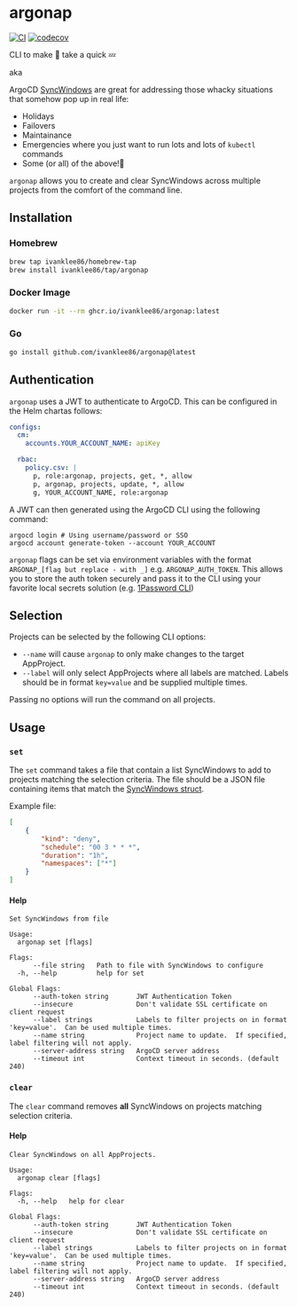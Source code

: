 # argonap

[![CI](https://github.com/ivanklee86/argonap/actions/workflows/ci.yaml/badge.svg)](https://github.com/ivanklee86/argonap/actions/workflows/ci.yaml) [![codecov](https://codecov.io/gh/ivanklee86/argonap/graph/badge.svg?token=KEWN2E756X)](https://codecov.io/gh/ivanklee86/argonap)

CLI to make 🐙 take a quick 💤

aka

ArgoCD [SyncWindows](https://argo-cd.readthedocs.io/en/stable/user-guide/sync_windows/) are great for addressing those whacky situations that somehow pop up in real life:
- Holidays
- Failovers
- Maintainance
- Emergencies where you just want to run lots and lots of `kubectl` commands
- Some (or all) of the above!🤣

`argonap` allows you to create and clear SyncWindows across multiple projects from the comfort of the command line.

## Installation

### Homebrew
```sh
brew tap ivanklee86/homebrew-tap
brew install ivanklee86/tap/argonap
```

### Docker Image
```sh
docker run -it --rm ghcr.io/ivanklee86/argonap:latest
```

### Go
```sh
go install github.com/ivanklee86/argonap@latest
```

## Authentication

`argonap` uses a JWT to authenticate to ArgoCD.  This can be configured in the Helm chartas follows:

```YAML
configs:
  cm:
    accounts.YOUR_ACCOUNT_NAME: apiKey

  rbac:
    policy.csv: |
      p, role:argonap, projects, get, *, allow
      p, argonap, projects, update, *, allow
      g, YOUR_ACCOUNT_NAME, role:argonap
```

A JWT can then generated using the ArgoCD CLI using the following command:
```shell
argocd login # Using username/password or SSO
argocd account generate-token --account YOUR_ACCOUNT
```

`argonap` flags can be set via environment variables with the format `ARGONAP_[flag but replace - with _]` e.g. `ARGONAP_AUTH_TOKEN`.  This allows you to store the auth token securely and pass it to the CLI using your favorite local secrets solution (e.g. [1Password CLI](https://developer.1password.com/docs/cli/secret-references))

## Selection

Projects can be selected by the following CLI options:
- `--name` will cause `argonap` to only make changes to the target AppProject.
- `--label` will only select AppProjects where all labels are matched.  Labels should be in format `key=value` and be supplied multiple times.

Passing no options will run the command on all projects.

## Usage

### `set`

The `set` command takes a file that contain a list SyncWindows to add to projects matching the selection criteria.  The file should be a JSON file containing items that match the [SyncWindows struct](https://pkg.go.dev/github.com/argoproj/argo-cd@v1.8.7/pkg/apis/application/v1alpha1#SyncWindow).

Example file:
```json
[
    {
        "kind": "deny",
        "schedule": "00 3 * * *",
        "duration": "1h",
        "namespaces": ["*"]
    }
]
```

#### Help
```
Set SyncWindows from file

Usage:
  argonap set [flags]

Flags:
      --file string   Path to file with SyncWindows to configure
  -h, --help          help for set

Global Flags:
      --auth-token string       JWT Authentication Token
      --insecure                Don't validate SSL certificate on client request
      --label strings           Labels to filter projects on in format 'key=value'.  Can be used multiple times.
      --name string             Project name to update.  If specified, label filtering will not apply.
      --server-address string   ArgoCD server address
      --timeout int             Context timeout in seconds. (default 240)
```

### `clear`

The `clear` command removes **all** SyncWindows on projects matching selection criteria.


#### Help
```
Clear SyncWindows on all AppProjects.

Usage:
  argonap clear [flags]

Flags:
  -h, --help   help for clear

Global Flags:
      --auth-token string       JWT Authentication Token
      --insecure                Don't validate SSL certificate on client request
      --label strings           Labels to filter projects on in format 'key=value'.  Can be used multiple times.
      --name string             Project name to update.  If specified, label filtering will not apply.
      --server-address string   ArgoCD server address
      --timeout int             Context timeout in seconds. (default 240)
```
